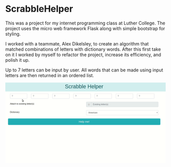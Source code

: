 # ScrabbleHelper
This was a project for my internet programming class at Luther College. The project uses the micro web framework Flask along with simple bootstrap for styling. 

I worked with a teammate, Alex Dikelsley, to create an algorithm that matched combinations of letters with dictionary words.
After this first take on it I worked by myself to refactor the project, increase its efficiency, and polish it up.

Up to 7 letters can be input by user. 
All words that can be made using input letters are then returned in an ordered list. 

![](demo.gif)
